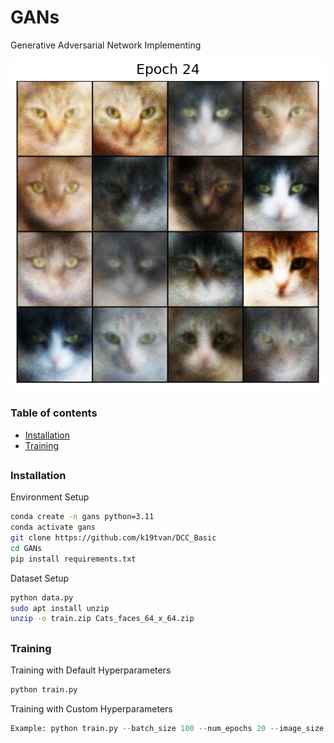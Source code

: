 # GANs 
Generative Adversarial Network Implementing

<div align="center">
    <img src="epoch24.png" alt="Image Generated At Epoch 24" title="Image Generated At Epoch 24">
</div>

### Table of contents

- [Installation](#installation)
- [Training](#training)

##
### Installation

Environment Setup
```bash
conda create -n gans python=3.11
conda activate gans
git clone https://github.com/k19tvan/DCC_Basic
cd GANs
pip install requirements.txt
```

Dataset Setup
```bash
python data.py
sudo apt install unzip
unzip -o train.zip Cats_faces_64_x_64.zip
```

##
### Training
Training with Default Hyperparameters
```python
python train.py 
```

Training with Custom Hyperparameters
```python
Example: python train.py --batch_size 100 --num_epochs 20 --image_size 128 ...
```

